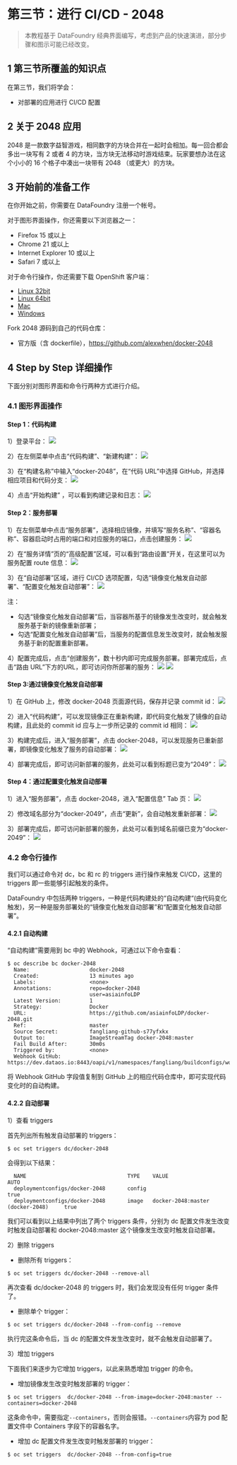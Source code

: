 # 第三节：进行 CI\/CD - 2048

> 本教程基于 DataFoundry 经典界面编写，考虑到产品的快速演进，部分步骤和图示可能已经改变。

## 1 第三节所覆盖的知识点

在第三节，我们将学会：

* 对部署的应用进行 CI\/CD 配置

## 2 关于 2048 应用

2048 是一款数字益智游戏，相同数字的方块合并在一起时会相加。每一回合都会多出一块写有 2 或者 4 的方块，当方块无法移动时游戏结束。玩家要想办法在这个小小的 16 个格子中凑出一块带有 2048 （或更大）的方块。

## 3 开始前的准备工作

在你开始之前，你需要在 DataFoundry 注册一个帐号。

对于图形界面操作，你还需要以下浏览器之一：

* Firefox 15 或以上
* Chrome 21 或以上
* Internet Explorer 10 或以上
* Safari 7 或以上

对于命令行操作，你还需要下载 OpenShift 客户端：

* [Linux 32bit](https://s3.cn-north-1.amazonaws.com.cn/datafoundry/client/linux-32bit.tar.gz)
* [Linux 64bit](https://s3.cn-north-1.amazonaws.com.cn/datafoundry/client/linux-64bit.tar.gz)
* [Mac](https://s3.cn-north-1.amazonaws.com.cn/datafoundry/client/mac.zip)
* [Windows](https://s3.cn-north-1.amazonaws.com.cn/datafoundry/client/windows.zip)

Fork 2048 源码到自己的代码仓库：

* 官方版（含 dockerfile），[https:\/\/github.com\/alexwhen\/docker-2048](https://github.com/alexwhen/docker-2048)

## 4 Step by Step 详细操作

下面分别对图形界面和命令行两种方式进行介绍。

### 4.1 图形界面操作

#### Step 1：代码构建

1）登录平台：
![](img/login.png)

2）在左侧菜单中点击“代码构建”、“新建构建”：
![](img/new_build.png)

3）在“构建名称”中输入“docker-2048”，在“代码 URL”中选择 GitHub，并选择相应项目和代码分支：
![](img/new_build_detail_2.png)

4）点击“开始构建” ，可以看到构建记录和日志：
![](img/start_build_2.png)

#### Step 2：服务部署

1）在左侧菜单中点击“服务部署”，选择相应镜像，并填写“服务名称”、“容器名称”、容器启动时占用的端口和对应服务的端口，点击创建服务：
![](img/service_deployment_2.png)

2）在“服务详情”页的“高级配置”区域，可以看到“路由设置”开关，在这里可以为服务配置 route 信息：
![](img/route3.png)

3）在“自动部署”区域，进行 CI\/CD 选项配置，勾选“镜像变化触发自动部署”、“配置变化触发自动部署”：
![](img/auto_deployment.png)

注：

* 勾选“镜像变化触发自动部署”后，当容器所基于的镜像发生改变时，就会触发服务基于新的镜像重新部署；
* 勾选“配置变化触发自动部署”后，当服务的配置信息发生改变时，就会触发服务基于新的配置重新部署。

4）配置完成后，点击“创建服务”，数十秒内即可完成服务部署。部署完成后，点击“路由 URL”下方的URL，即可访问你所部署的服务：
![](img/deployment_1.png)
![](img/2048_1.png)

#### Step 3:通过镜像变化触发自动部署

1）在 GitHub 上，修改 docker-2048 页面源代码，保存并记录 commit id：
![](img/edit_code.png)

2）进入“代码构建”，可以发现镜像正在重新构建，即代码变化触发了镜像的自动构建，且此处的 commit id 应与上一步所记录的 commit id 相同：
![](img/auto_build.png)

3）构建完成后，进入“服务部署”，点击 docker-2048，可以发现服务已重新部署，即镜像变化触发了服务的自动部署：
![](img/deployment_2.png)

4）部署完成后，即可访问新部署的服务，此处可以看到标题已变为“2049”：
![](img/2048_2.png)

#### Step 4：通过配置变化触发自动部署

1）进入“服务部署”，点击 docker-2048，进入“配置信息” Tab 页：
![](img/config.png)

2）修改域名部分为“docker-2049”，点击“更新”，会自动触发重新部署：
![](img/edit_route.png)

3）部署完成后，即可访问新部署的服务，此处可以看到域名前缀已变为“docker-2049”：
![](img/2048_3.png)

### 4.2 命令行操作

我们可以通过命令对 dc，bc 和 rc 的 triggers 进行操作来触发 CI\/CD，这里的 triggers 即一些能够引起触发的条件。

DataFoundry 中包括两种 triggers，一种是代码构建处的“自动构建“\(由代码变化触发\)，另一种是服务部署处的“镜像变化触发自动部署”和“配置变化触发自动部署”。

#### 4.2.1 自动构建

“自动构建”需要用到 bc 中的 Webhook，可通过以下命令查看：

```
$ oc describe bc docker-2048
  Name:                   docker-2048
  Created:                13 minutes ago
  Labels:                 <none>
  Annotations:            repo=docker-2048
                          user=asiainfoLDP
  Latest Version:         1
  Strategy:               Docker
  URL:                    https://github.com/asiainfoLDP/docker-2048.git
  Ref:                    master
  Source Secret:          fangliang-github-s77yfxkx
  Output to:              ImageStreamTag docker-2048:master
  Fail Build After:       30m0s
  Triggered by:           <none>
  Webhook GitHub:         https://dev.dataos.io:8443/oapi/v1/namespaces/fangliang/buildconfigs/wordpress/webhooks/005758aa561eca36bbbdf2437d397200/github
```

将 Webhook GitHub 字段值复制到 GitHub 上的相应代码仓库中，即可实现代码变化时的自动构建。

#### 4.2.2 自动部署

1）查看 triggers

首先列出所有触发自动部署的 triggers：

```
$ oc set triggers dc/docker-2048
```

会得到以下结果：

```
  NAME                                TYPE    VALUE                                AUTO
  deploymentconfigs/docker-2048       config                                       true
  deploymentconfigs/docker-2048       image   docker-2048:master (docker-2048)     true
```

我们可以看到以上结果中列出了两个 triggers 条件，分别为 dc 配置文件发生改变时触发自动部署和 docker-2048:master 这个镜像发生改变时触发自动部署。

2）删除 triggers

* 删除所有 triggers：

```
$ oc set triggers dc/docker-2048 --remove-all
```

再次查看 dc\/docker-2048 的 triggers 时，我们会发现没有任何 trigger 条件了。

* 删除单个 trigger：

```
$ oc set triggers dc/docker-2048 --from-config --remove
```

执行完这条命令后，当 dc 的配置文件发生改变时，就不会触发自动部署了。

3）增加 triggers

下面我们来逐步为它增加 triggers，以此来熟悉增加 trigger 的命令。

* 增加镜像发生改变时触发部署的 trigger：

```
$ oc set triggers  dc/docker-2048 --from-image=docker-2048:master --containers=docker-2048
```

这条命令中，需要指定`--containers`，否则会报错。`--containers`内容为 pod 配置文件中 Containers 字段下的容器名字。

* 增加 dc 配置文件发生改变时触发部署的 trigger：

```
$ oc set triggers  dc/docker-2048 --from-config=true
```

